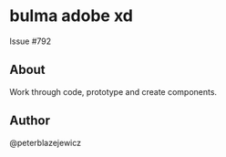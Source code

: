# bulma adobe xd

Issue #792

## About

Work through code, prototype and create components.

## Author

@peterblazejewicz

